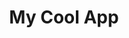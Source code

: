 ---
title: My Cool App
emoji: 🌟
colorFrom: green
colorTo: yellow
sdk: gradio
sdk_version: "4.44.1"
app_file: app.py
pinned: false
hf_oauth: true
---